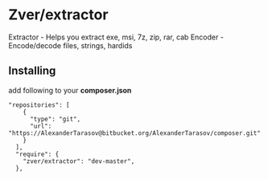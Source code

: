     
# Zver/extractor

Extractor - Helps you extract exe, msi, 7z, zip, rar, cab
Encoder - Encode/decode files, strings, hardids

## Installing

add following to your **composer.json**

```
"repositories": [
    {
      "type": "git",
      "url": "https://AlexanderTarasov@bitbucket.org/AlexanderTarasov/composer.git"
    }
  ],
  "require": {
    "zver/extractor": "dev-master",
  },
```

